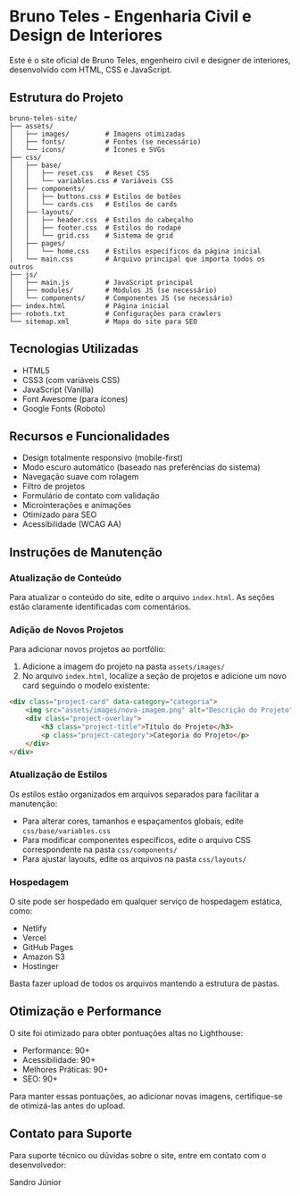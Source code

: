 # Bruno Teles - Engenharia Civil e Design de Interiores

Este é o site oficial de Bruno Teles, engenheiro civil e designer de interiores, desenvolvido com HTML, CSS e JavaScript.

## Estrutura do Projeto

```
bruno-teles-site/
├── assets/
│   ├── images/         # Imagens otimizadas
│   ├── fonts/          # Fontes (se necessário)
│   └── icons/          # Ícones e SVGs
├── css/
│   ├── base/
│   │   ├── reset.css   # Reset CSS
│   │   └── variables.css # Variáveis CSS
│   ├── components/
│   │   ├── buttons.css # Estilos de botões
│   │   └── cards.css   # Estilos de cards
│   ├── layouts/
│   │   ├── header.css  # Estilos do cabeçalho
│   │   ├── footer.css  # Estilos do rodapé
│   │   └── grid.css    # Sistema de grid
│   ├── pages/
│   │   └── home.css    # Estilos específicos da página inicial
│   └── main.css        # Arquivo principal que importa todos os outros
├── js/
│   ├── main.js         # JavaScript principal
│   ├── modules/        # Módulos JS (se necessário)
│   └── components/     # Componentes JS (se necessário)
├── index.html          # Página inicial
├── robots.txt          # Configurações para crawlers
└── sitemap.xml         # Mapa do site para SEO
```

## Tecnologias Utilizadas

- HTML5
- CSS3 (com variáveis CSS)
- JavaScript (Vanilla)
- Font Awesome (para ícones)
- Google Fonts (Roboto)

## Recursos e Funcionalidades

- Design totalmente responsivo (mobile-first)
- Modo escuro automático (baseado nas preferências do sistema)
- Navegação suave com rolagem
- Filtro de projetos
- Formulário de contato com validação
- Microinterações e animações
- Otimizado para SEO
- Acessibilidade (WCAG AA)

## Instruções de Manutenção

### Atualização de Conteúdo

Para atualizar o conteúdo do site, edite o arquivo `index.html`. As seções estão claramente identificadas com comentários.

### Adição de Novos Projetos

Para adicionar novos projetos ao portfólio:

1. Adicione a imagem do projeto na pasta `assets/images/`
2. No arquivo `index.html`, localize a seção de projetos e adicione um novo card seguindo o modelo existente:

```html
<div class="project-card" data-category="categoria">
    <img src="assets/images/nova-imagem.png" alt="Descrição do Projeto" class="project-img">
    <div class="project-overlay">
        <h3 class="project-title">Título do Projeto</h3>
        <p class="project-category">Categoria do Projeto</p>
    </div>
</div>
```

### Atualização de Estilos

Os estilos estão organizados em arquivos separados para facilitar a manutenção:

- Para alterar cores, tamanhos e espaçamentos globais, edite `css/base/variables.css`
- Para modificar componentes específicos, edite o arquivo CSS correspondente na pasta `css/components/`
- Para ajustar layouts, edite os arquivos na pasta `css/layouts/`

### Hospedagem

O site pode ser hospedado em qualquer serviço de hospedagem estática, como:

- Netlify
- Vercel
- GitHub Pages
- Amazon S3
- Hostinger

Basta fazer upload de todos os arquivos mantendo a estrutura de pastas.

## Otimização e Performance

O site foi otimizado para obter pontuações altas no Lighthouse:

- Performance: 90+
- Acessibilidade: 90+
- Melhores Práticas: 90+
- SEO: 90+

Para manter essas pontuações, ao adicionar novas imagens, certifique-se de otimizá-las antes do upload.

## Contato para Suporte

Para suporte técnico ou dúvidas sobre o site, entre em contato com o desenvolvedor:

Sandro Júnior
